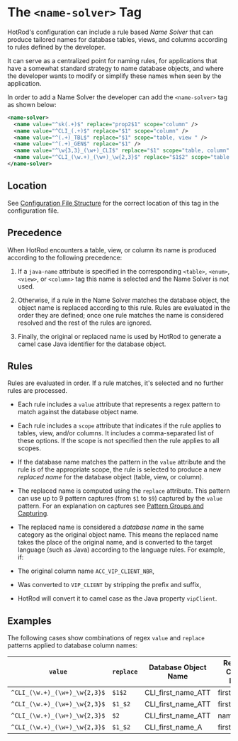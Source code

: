 # The `<name-solver>` Tag

HotRod's configuration can include a rule based *Name Solver* that can produce tailored names for database tables, views, 
and columns according to rules defined by the developer.

It can serve as a centralized point for naming rules, for applications that have a somewhat standard strategy to name
database objects, and where the developer wants to modify or simplify these names when seen by the application.

In order to add a Name Solver the developer can add the `<name-solver>` tag as shown below:

```xml
<name-solver>
  <name value="^sk(.+)$" replace="prop2$1" scope="column" />
  <name value="^CLI_(.+)$" replace="$1" scope="column" />
  <name value="^(.+)_TBL$" replace="$1" scope="table, view " />
  <name value="^(.+)_GEN$" replace="$1" />
  <name value="^\w{3,3}_(\w+)_CLI$" replace="$1" scope="table, column" />
  <name value="^CLI_(\w.+)_(\w+)_\w{2,3}$" replace="$1$2" scope="table , column , view" />
</name-solver>
```

## Location

See [Configuration File Structure](configuration-file-structure.md) for the correct location of this tag in the configuration file.

## Precedence

When HotRod encounters a table, view, or column its name is produced according to the following precedence:

1. If a `java-name` attribute is specified in the corresponding `<table>`, `<enum>`, `<view>`, or `<column>` tag this name
is selected and the Name Solver is not used.

2. Otherwise, if a rule in the Name Solver matches the database object, the object name is replaced according to this rule. Rules are evaluated in the order they are defined; once one rule matches the name is considered resolved and the rest of the rules are ignored.

3. Finally, the original or replaced name is used by HotRod to generate a camel case Java identifier for the database object.

## Rules

Rules are evaluated in order. If a rule matches, it's selected and no further rules are processed.

- Each rule includes a `value` attribute that represents a regex pattern to match against the database object name.

- Each rule includes a `scope` attribute that indicates if the rule applies to tables, view, and/or columns. It includes a comma-separated list of these options. If the scope is not specified then the rule applies to all scopes.

- If the database name matches the pattern in the `value` attribute and the rule is of the appropriate scope, the rule is selected to produce a new *replaced name* for the database object (table, view, or column).

- The replaced name is computed using the `replace` attribute. This pattern can use up to 9 pattern captures (from `$1` to `$9`) captured by the `value` pattern. For an explanation on captures see [Pattern Groups and Capturing](https://docs.oracle.com/javase/8/docs/api/java/util/regex/Pattern.html#cg).

- The replaced name is considered a *database name* in the same category as the original object name. This means the replaced name takes the place of the original name, and is
converted to the target language (such as Java) according to the language rules. For example, if:

- The original column name `ACC_VIP_CLIENT_NBR`,
- Was converted to `VIP_CLIENT` by stripping the prefix and suffix,
- HotRod will convert it to camel case as the Java property `vipClient`.

## Examples

The following cases show combinations of regex `value` and `replace` patterns applied to database column names: 

| `value`  | `replace` | Database Object Name | Replaced Column Name | Java Property |
|--------|---------|-------------|----------------------|---------------|
| `^CLI_(\w.+)_(\w+)_\w{2,3}$` | `$1$2` | CLI_first_name_ATT | firstname | firstname |
| `^CLI_(\w.+)_(\w+)_\w{2,3}$` | `$1_$2` | CLI_first_name_ATT | first_name | firstName |
| `^CLI_(\w.+)_(\w+)_\w{2,3}$` | `$2` | CLI_first_name_ATT | name | name |
| `^CLI_(\w.+)_(\w+)_\w{2,3}$` | `$1_$2` | CLI_first_name_A | first_name_A | firstNameA |


